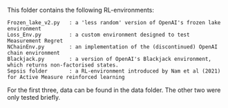 This folder contains the following RL-environments:

    Frozen_lake_v2.py   : a 'less random' version of OpenAI's frozen lake environment
    Loss_Env.py         : a custom environment designed to test Measurement Regret
    NChainEnv.py        : an implementation of the (discontinued) OpenAI chain environment
    Blackjack.py        : a version of OpenAI's Blackjack environment, which returns non-factorised states.
    Sepsis folder       : a RL-environment introduced by Nam et al (2021) for Active Measure reinforced learning

For the first three, data can be found in the data folder. The other two were only tested briefly.
